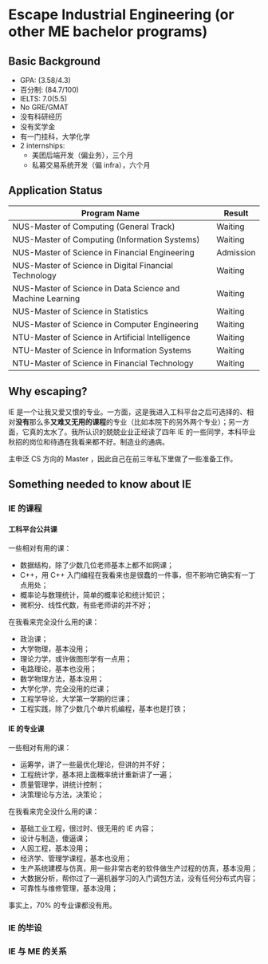 # Escape Industrial Engineering (or other ME bachelor programs)

## Basic Background
- GPA: (3.58/4.3)
- 百分制: (84.7/100)
- IELTS: 7.0(5.5)
- No GRE/GMAT
- 没有科研经历
- 没有奖学金
- 有一门挂科，大学化学
- 2 internships:
  - 美团后端开发（偏业务），三个月
  - 私募交易系统开发（偏 infra），六个月

## Application Status

|  Program Name   | Result  |
|  ----  | ----  |
| NUS-Master of Computing (General Track)  | Waiting |
| NUS-Master of Computing (Information Systems)  | Waiting |
| NUS-Master of Science in Financial Engineering | Admission |
| NUS-Master of Science in Digital Financial Technology | Waiting |
| NUS-Master of Science in Data Science and Machine Learning | Waiting |
| NUS-Master of Science in Statistics  | Waiting |
| NUS-Master of Science in Computer Engineering | Waiting |
| NTU-Master of Science in Artificial Intelligence | Waiting |
| NTU-Master of Science in Information Systems | Waiting |
| NTU-Master of Science in Financial Technology | Waiting |

## Why escaping?

IE 是一个让我又爱又恨的专业。一方面，这是我进入工科平台之后可选择的、相对**没有**那么多**又难又无用的课程**的专业（比如本院下的另外两个专业）；另一方面，它真的太水了。我所认识的兢兢业业正经读了四年 IE 的一些同学，本科毕业秋招的岗位和待遇在我看来都不好。制造业的通病。

主申泛 CS 方向的 Master ，因此自己在前三年私下里做了一些准备工作。

## Something needed to know about IE

### IE 的课程

#### 工科平台公共课

一些相对有用的课：

- 数据结构，除了少数几位老师基本上都不如网课；
- C++，用 C++ 入门编程在我看来也是很蠢的一件事，但不影响它确实有一丁点用处；
- 概率论与数理统计，简单的概率论和统计知识；
- 微积分、线性代数，有些老师讲的并不好；

在我看来完全没什么用的课：

- 政治课；
- 大学物理，基本没用；
- 理论力学，或许做图形学有一点用；
- 电路理论，基本也没用；
- 数学物理方法，基本没用；
- 大学化学，完全没用的烂课；
- 工程学导论，大学第一学期的烂课；
- 工程实践，除了少数几个单片机编程，基本也是打铁；

#### IE 的专业课

一些相对有用的课：

- 运筹学，讲了一些最优化理论，但讲的并不好；
- 工程统计学，基本把上面概率统计重新讲了一遍；
- 质量管理学，讲统计控制；
- 决策理论与方法，决策论；

在我看来完全没什么用的课：

- 基础工业工程，很过时、很无用的 IE 内容；
- 设计与制造，傻逼课；
- 人因工程，基本没用；
- 经济学、管理学课程，基本也没用；
- 生产系统建模与仿真，用一些非常古老的软件做生产过程的仿真，基本没用；
- 大数据分析，帮你过了一遍机器学习的入门调包方法，没有任何分布式内容；
- 可靠性与维修管理，基本没用；

事实上，70% 的专业课都没有用。

### IE 的毕设

### IE 与 ME 的关系

